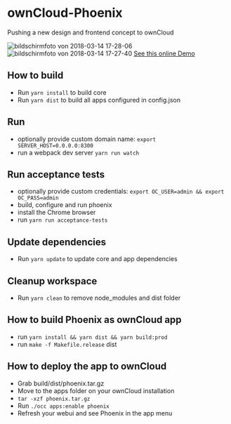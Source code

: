 # ownCloud-Phoenix

Pushing a new design and frontend concept to ownCloud

![bildschirmfoto von 2018-03-14 17-28-06](https://user-images.githubusercontent.com/1005065/37416039-20817b4c-27ad-11e8-9f14-cbe12936fd64.png)
![bildschirmfoto von 2018-03-14 17-27-40](https://user-images.githubusercontent.com/1005065/37416040-20ad906a-27ad-11e8-8a56-ad5f824743a0.png)
[See this online Demo](https://phoenix.owncloud.com/custom/phoenix/index.html#/login)

## How to build

- Run `yarn install` to build core
- Run `yarn dist` to build all apps configured in config.json

## Run

- optionally provide custom domain name: `export SERVER_HOST=0.0.0.0:8300`
- run a webpack dev server `yarn run watch`

## Run acceptance tests
- optionally provide custom credentials: `export OC_USER=admin && export OC_PASS=admin`
- build, configure and run phoenix
- install the Chrome browser
- run `yarn run acceptance-tests`

## Update dependencies
- Run `yarn update` to update core and app dependencies

## Cleanup workspace
- Run `yarn clean` to remove node_modules and dist folder

## How to build Phoenix as ownCloud app

- run `yarn install && yarn dist && yarn build:prod`
- run `make -f Makefile.release` dist

## How to deploy the app to ownCloud

- Grab build/dist/phoenix.tar.gz
- Move to the apps folder on your ownCloud installation
- `tar -xzf phoenix.tar.gz`
- Run `./occ apps:enable phoenix`
- Refresh your webui and see Phoenix in the app menu
